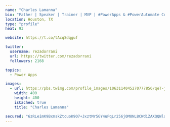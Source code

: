 ```yaml
---
name: "Charles Lamanna"
bio: "Father | Speaker | Trainer | MVP | #PowerApps & #PowerAutomate Community Super User | YouTuber Right-pointing triangle http://youtube.com/c/rezadorrani | Learn - Share - Clockwise rightwards and leftwards open circle arrows"
location: Houston, TX
type: "profile"
heat: 93

website: https://t.co/tAcqSdqguf

twitter:
  username: rezadorrani
  url: https://twitter.com/rezadorrani
  followers: 2168

topics:
  - Power Apps

images:
  - url: https://pbs.twimg.com/profile_images/1063114045270777856/qeT-jpWr_400x400.jpg
    width: 400
    height: 400
    isCached: true
    title: "Charles Lamanna"

secured: "6zRLeimK9BxmskZtcuoK9O7+JxztMr5GY4uPqLr256j0M8NL8CWdiZAXQQWlaXo7I4je3So1jLHHaTt/sjxfijl8LyM9BJ7vd7hrud6PlsgvnuQt5sGEdWr4lAXqwIZ+7YoHt45ff5A5WAYjPMCAbGO1/AL+c9Ek/M5kedKgIWgCUnuBX36BiClZy52WFu2+Eb5BB4OY0uVMPYKNWqa4GcDvtOCqOQvI5gbGpBFWY8QClTwv+5rlUdyT4dObAjaSkWfk6MFpUc8386wN5Da2VJg33CcZ6zjuY5YdbadyzemdrnI3WlIHBVyVQVky+OOjtywBGi3K1wvjHUN3ZYVuOYoY8fuNo1c3P1mVO46SdbffWkerlrfIIiqX/gSgsRqHAWYMW8YLMjWp1kkfh05NkgMRpWtob/WTdDexNalum7A=;TvzxAdtW3JzEcfZJf9KPGw=="
---
```


